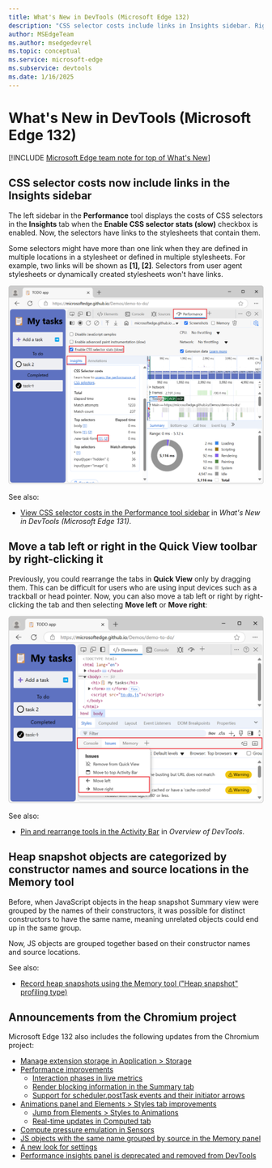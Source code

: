 ```yaml
---
title: What's New in DevTools (Microsoft Edge 132)
description: "CSS selector costs include links in Insights sidebar. Right-click a tab to move it left or right in Quick View. Heap snapshot objects categorized by constructor names and source locations in Memory tool. And more."
author: MSEdgeTeam
ms.author: msedgedevrel
ms.topic: conceptual
ms.service: microsoft-edge
ms.subservice: devtools
ms.date: 1/16/2025
---
```

# What's New in DevTools (Microsoft Edge 132)

[!INCLUDE [Microsoft Edge team note for top of What's New](../../includes/edge-whats-new-note.md)]


<!-- ====================================================================== -->
## CSS selector costs now include links in the Insights sidebar

<!-- Subtitle: Selectors have clickable links to their stylesheet in the Insights sidebar. -->

The left sidebar in the **Performance** tool displays the costs of CSS selectors in the **Insights** tab when the **Enable CSS selector stats (slow)** checkbox is enabled.  Now, the selectors have links to the stylesheets that contain them.

Some selectors might have more than one link when they are defined in multiple locations in a stylesheet or defined in multiple stylesheets.  For example, two links will be shown as **[1], [2]**. Selectors from user agent stylesheets or dynamically created stylesheets won't have links. 

![CSS selector costs links](./devtools-132-images/selector-stats-links.png)

See also:
* [View CSS selector costs in the Performance tool sidebar](../../2024/11/devtools-131.md#view-css-selector-costs-in-the-performance-tool-sidebar) in _What's New in DevTools (Microsoft Edge 131)_.


<!-- ====================================================================== -->
## Move a tab left or right in the Quick View toolbar by right-clicking it

<!-- Subtitle: Move the tabs in the Quick View toolbar left or right by using the tab's right-click menu. -->

Previously, you could rearrange the tabs in **Quick View** only by dragging them.  This can be difficult for users who are using input devices such as a trackball or head pointer.  Now, you can also move a tab left or right by right-clicking the tab and then selecting **Move left** or **Move right**:

![The context menu from right-clicking a tool's tab on the Quick View toolbar](./devtools-132-images/quick-view-context-menu.png)

See also:
* [Pin and rearrange tools in the Activity Bar](../../../overview.md#pin-and-rearrange-tools-in-the-activity-bar) in _Overview of DevTools_.


<!-- ====================================================================== -->
## Heap snapshot objects are categorized by constructor names and source locations in the Memory tool

<!-- JS objects are grouped by their names and sources in the Memory tool.-->

Before, when JavaScript objects in the heap snapshot Summary view were grouped by the names of their constructors, it was possible for distinct constructors to have the same name, meaning unrelated objects could end up in the same group.

Now, JS objects are grouped together based on their constructor names and source locations.

See also:
* [Record heap snapshots using the Memory tool ("Heap snapshot" profiling type)](../../../memory-problems/heap-snapshots.md)


<!-- ====================================================================== -->
## Announcements from the Chromium project

Microsoft Edge 132 also includes the following updates from the Chromium project:

* [Manage extension storage in Application > Storage](https://developer.chrome.com/blog/new-in-devtools-132#extension-storage)
* [Performance improvements](https://developer.chrome.com/blog/new-in-devtools-132#perf)
   * [Interaction phases in live metrics](https://developer.chrome.com/blog/new-in-devtools-132#interaction-phases)
   * [Render blocking information in the Summary tab](https://developer.chrome.com/blog/new-in-devtools-132#render-blocking)
   * [Support for scheduler.postTask events and their initiator arrows](https://developer.chrome.com/blog/new-in-devtools-132#initiators)
* [Animations panel and Elements > Styles tab improvements](https://developer.chrome.com/blog/new-in-devtools-132#animations)
   * [Jump from Elements > Styles to Animations](https://developer.chrome.com/blog/new-in-devtools-132#animations-link)
   * [Real-time updates in Computed tab](https://developer.chrome.com/blog/new-in-devtools-132#computed)
* [Compute pressure emulation in Sensors](https://developer.chrome.com/blog/new-in-devtools-132#compute-pressure)
* [JS objects with the same name grouped by source in the Memory panel](https://developer.chrome.com/blog/new-in-devtools-132#memory)
* [A new look for settings](https://developer.chrome.com/blog/new-in-devtools-132#settings)
* [Performance insights panel is deprecated and removed from DevTools](https://developer.chrome.com/blog/new-in-devtools-132#perf-insights)


<!-- ====================================================================== -->
<!-- uncomment if content is copied from developer.chrome.com to this page -->

<!-- > [!NOTE]
> Portions of this page are modifications based on work created and [shared by Google](https://developers.google.com/terms/site-policies) and used according to terms described in the [Creative Commons Attribution 4.0 International License](https://creativecommons.org/licenses/by/4.0).
> The original page for announcements from the Chromium project is [What's New in DevTools (Chrome 132)](https://developer.chrome.com/blog/new-in-devtools-132) and is authored by Sofia Emelianova. -->


<!-- ====================================================================== -->
<!-- uncomment if content is copied from developer.chrome.com to this page -->

<!-- [![Creative Commons License](../../../../media/cc-logo/88x31.png)](https://creativecommons.org/licenses/by/4.0)
This work is licensed under a [Creative Commons Attribution 4.0 International License](https://creativecommons.org/licenses/by/4.0). -->
